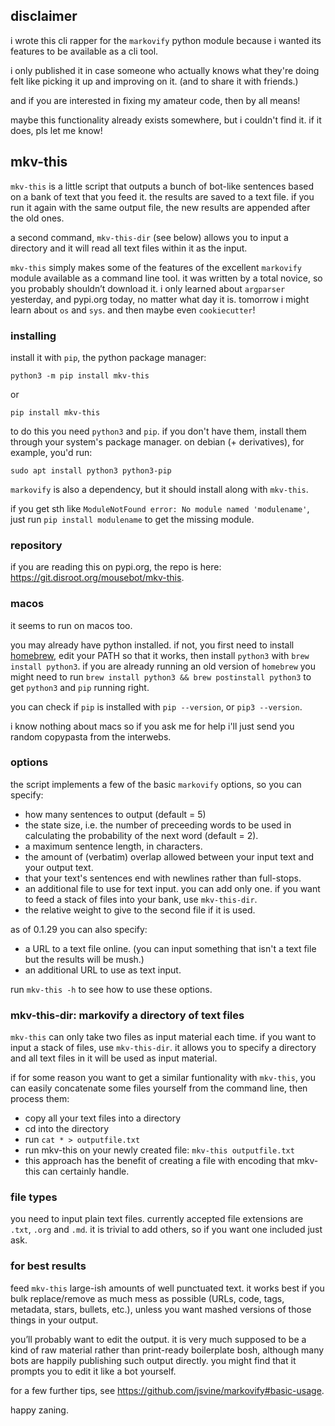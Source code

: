 
## disclaimer

i wrote this cli rapper for the `markovify` python module because i wanted its features to be available as a cli tool.

i only published it in case someone who actually knows what they're doing felt like picking it up and improving on it. (and to share it with friends.)

and if you are interested in fixing my amateur code, then by all means!

maybe this functionality already exists somewhere, but i couldn't find it. if it does, pls let me know!

## mkv-this

`mkv-this` is a little script that outputs a bunch of bot-like sentences based on a bank of text that you feed it. the results are saved to a text file. if you run it again with the same output file, the new results are appended after the old ones.

a second command, `mkv-this-dir` (see below) allows you to input a directory and it will read all text files within it as the input.

`mkv-this` simply makes some of the features of the excellent `markovify` module available as a command line tool. it was written by a total novice, so you probably shouldn’t download it. i only learned about `argparser` yesterday, and pypi.org today, no matter what day it is. tomorrow i might learn about `os` and `sys`. and then maybe even `cookiecutter`!

### installing

install it with `pip`, the python package manager:

`python3 -m pip install mkv-this`

or

`pip install mkv-this`

to do this you need `python3` and `pip`. if you don't have them, install them through your system's package manager. on debian (+ derivatives), for example, you'd run:

`sudo apt install python3 python3-pip`

`markovify` is also a dependency, but it should install along with `mkv-this`.

if you get sth like `ModuleNotFound error: No module named 'modulename'`, just run `pip install modulename` to get the missing module.

### repository

if you are reading this on pypi.org, the repo is here:
https://git.disroot.org/mousebot/mkv-this.

### macos

it seems to run on macos too.

you may already have python installed. if not, you first need to install [homebrew](https://brew.sh/#install), edit your PATH so that it works, then install `python3` with `brew install python3`. if you are already running an old version of `homebrew` you might need to run `brew install python3 && brew postinstall python3` to get `python3` and `pip` running right.

you can check if `pip` is installed with `pip --version`, or `pip3 --version`.

i know nothing about macs so if you ask me for help i'll just send you random copypasta from the interwebs.

### options

the script implements a few of the basic `markovify` options, so you can specify:

* how many sentences to output (default = 5)
* the state size, i.e. the number of preceeding words to be used in calculating the probability of the next word (default = 2).
* a maximum sentence length, in characters.
* the amount of (verbatim) overlap allowed between your input text and your output text.
* that your text's sentences end with newlines rather than full-stops.
* an additional file to use for text input. you can add only one. if you want to feed a stack of files into your bank, use `mkv-this-dir`.
* the relative weight to give to the second file if it is used.

as of 0.1.29 you can also specify:

* a URL to a text file online. (you can input something that isn't a text file but the results will be mush.)
* an additional URL to use as text input.

run `mkv-this -h` to see how to use these options.

### mkv-this-dir: markovify a directory of text files

`mkv-this` can only take two files as input material each time. if you want to input a stack of files, use `mkv-this-dir`. it allows you to specify a directory and all text files in it will be used as input material.

if for some reason you want to get a similar funtionality with `mkv-this`, you can easily concatenate some files yourself from the command line, then process them:

* copy all your text files into a directory
* cd into the directory
* run `cat * > outputfile.txt`
* run mkv-this on your newly created file: `mkv-this outputfile.txt`
* this approach has the benefit of creating a file with encoding that mkv-this can certainly handle.

### file types

you need to input plain text files. currently accepted file extensions are `.txt`, `.org` and `.md`. it is trivial to add others, so if you want one included just ask.

### for best results

feed `mkv-this` large-ish amounts of well punctuated text. it works best if you bulk replace/remove as much mess as possible (URLs, code, tags, metadata, stars, bullets, etc.), unless you want mashed versions of those things in your output.

you’ll probably want to edit the output. it is very much supposed to be a kind of raw material rather than print-ready boilerplate bosh, although many bots are happily publishing such output directly. you might find that it prompts you to edit it like a bot yourself.

for a few further tips, see https://github.com/jsvine/markovify#basic-usage.

happy zaning.
